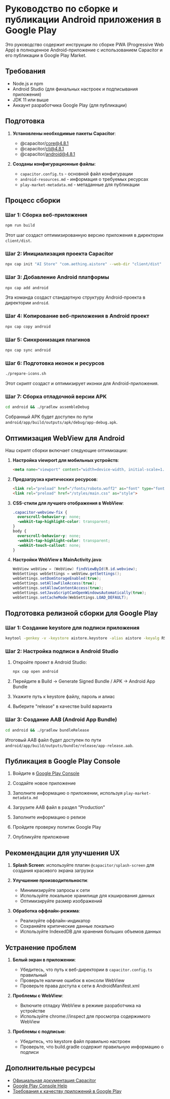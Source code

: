 # Руководство по сборке и публикации Android приложения в Google Play

Это руководство содержит инструкции по сборке PWA (Progressive Web App) в полноценное Android-приложение с использованием Capacitor и его публикации в Google Play Market.

## Требования

- Node.js и npm
- Android Studio (для финальных настроек и подписывания приложения)
- JDK 11 или выше
- Аккаунт разработчика Google Play (для публикации)

## Подготовка

1. **Установлены необходимые пакеты Capacitor**:
   - @capacitor/core@4.8.1
   - @capacitor/cli@4.8.1
   - @capacitor/android@4.8.1

2. **Созданы конфигурационные файлы**:
   - `capacitor.config.ts` - основной файл конфигурации
   - `android-resources.md` - информация о требуемых ресурсах 
   - `play-market-metadata.md` - метаданные для публикации

## Процесс сборки

### Шаг 1: Сборка веб-приложения

```bash
npm run build
```

Этот шаг создаст оптимизированную версию приложения в директории `client/dist`.

### Шаг 2: Инициализация проекта Capacitor

```bash
npx cap init "AI Store" "com.aething.aistore" --web-dir "client/dist"
```

### Шаг 3: Добавление Android платформы

```bash
npx cap add android
```

Эта команда создаст стандартную структуру Android-проекта в директории `android`.

### Шаг 4: Копирование веб-приложения в Android проект

```bash
npx cap copy android
```

### Шаг 5: Синхронизация плагинов

```bash
npx cap sync android
```

### Шаг 6: Подготовка иконок и ресурсов

```bash
./prepare-icons.sh
```

Этот скрипт создаст и оптимизирует иконки для Android-приложения.

### Шаг 7: Сборка отладочной версии APK

```bash
cd android && ./gradlew assembleDebug
```

Собранный APK будет доступен по пути `android/app/build/outputs/apk/debug/app-debug.apk`.

## Оптимизация WebView для Android

Наш скрипт сборки включает следующие оптимизации:

1. **Настройка viewport для мобильных устройств**:
   ```html
   <meta name="viewport" content="width=device-width, initial-scale=1.0, viewport-fit=cover, user-scalable=no">
   ```

2. **Предзагрузка критических ресурсов**:
   ```html
   <link rel="preload" href="/fonts/roboto.woff2" as="font" type="font/woff2" crossorigin>
   <link rel="preload" href="/styles/main.css" as="style">
   ```

3. **CSS-стили для лучшего отображения в WebView**:
   ```css
   .capacitor-webview-fix {
     overscroll-behavior-y: none;
     -webkit-tap-highlight-color: transparent;
   }
   body {
     overscroll-behavior-y: none;
     -webkit-tap-highlight-color: transparent;
     -webkit-touch-callout: none;
   }
   ```

4. **Настройки WebView в MainActivity.java**:
   ```java
   WebView webView = (WebView) findViewById(R.id.webview);
   WebSettings webSettings = webView.getSettings();
   webSettings.setDomStorageEnabled(true);
   webSettings.setAllowFileAccess(true);
   webSettings.setAllowContentAccess(true);
   webSettings.setJavaScriptCanOpenWindowsAutomatically(true);
   webSettings.setCacheMode(WebSettings.LOAD_DEFAULT);
   ```

## Подготовка релизной сборки для Google Play

### Шаг 1: Создание keystore для подписи приложения

```bash
keytool -genkey -v -keystore aistore.keystore -alias aistore -keyalg RSA -keysize 2048 -validity 10000
```

### Шаг 2: Настройка подписи в Android Studio

1. Откройте проект в Android Studio:
   ```bash
   npx cap open android
   ```

2. Перейдите в Build → Generate Signed Bundle / APK → Android App Bundle

3. Укажите путь к keystore файлу, пароль и алиас

4. Выберите "release" в качестве build варианта

### Шаг 3: Создание AAB (Android App Bundle)

```bash
cd android && ./gradlew bundleRelease
```

Итоговый AAB файл будет доступен по пути `android/app/build/outputs/bundle/release/app-release.aab`.

## Публикация в Google Play Console

1. Войдите в [Google Play Console](https://play.google.com/console)

2. Создайте новое приложение

3. Заполните информацию о приложении, используя `play-market-metadata.md`

4. Загрузите AAB файл в раздел "Production"

5. Заполните информацию о релизе

6. Пройдите проверку политик Google Play

7. Опубликуйте приложение

## Рекомендации для улучшения UX

1. **Splash Screen**: используйте плагин `@capacitor/splash-screen` для создания красивого экрана загрузки

2. **Улучшение производительности**:
   - Минимизируйте запросы к сети
   - Используйте локальное хранилище для кэширования данных
   - Оптимизируйте размер изображений

3. **Обработка оффлайн-режима**:
   - Реализуйте оффлайн-индикатор
   - Сохраняйте критические данные локально
   - Используйте IndexedDB для хранения больших объемов данных

## Устранение проблем

1. **Белый экран в приложении**:
   - Убедитесь, что путь к веб-директории в `capacitor.config.ts` правильный
   - Проверьте наличие ошибок в консоли WebView
   - Проверьте права доступа к сети в AndroidManifest.xml

2. **Проблемы с WebView**:
   - Включите отладку WebView в режиме разработчика на устройстве
   - Используйте chrome://inspect для просмотра содержимого WebView

3. **Проблемы с подписью**:
   - Убедитесь, что keystore файл правильно настроен
   - Проверьте, что build.gradle содержит правильную информацию о подписи

## Дополнительные ресурсы

- [Официальная документация Capacitor](https://capacitorjs.com/docs)
- [Google Play Console Help](https://support.google.com/googleplay/android-developer)
- [Требования к качеству приложений в Google Play](https://developer.android.com/docs/quality-guidelines)